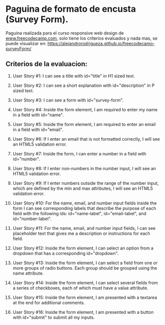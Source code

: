 # Paguina de formato de encusta (Survey Form).

Paguina realizada para el curso responsive web design de www.freecodecamp.com, solo tiene los criterios evaluados y nada mas, se puede visualizar en: https://alejandrorodrigueza.github.io/freecodecamo-surveyForm/ 

## Criterios de la evaluacion:

1. User Story #1: I can see a title with id="title" in H1 sized text.

2. User Story #2: I can see a short explanation with id="description" in P sized text.

3. User Story #3: I can see a form with id="survey-form".

4. User Story #4: Inside the form element, I am required to enter my name in a field with id="name".

5. User Story #5: Inside the form element, I am required to enter an email in a field with id="email".

6. User Story #6: If I enter an email that is not formatted correctly, I will see an HTML5 validation error.

7. User Story #7: Inside the form, I can enter a number in a field with id="number".

8. User Story #8: If I enter non-numbers in the number input, I will see an HTML5 validation error.

9. User Story #9: If I enter numbers outside the range of the number input, which are defined by the min and max attributes, I will see an HTML5 validation error.

10. User Story #10: For the name, email, and number input fields inside the form I can see corresponding labels that describe the purpose of each field with the following ids: id="name-label", id="email-label", and id="number-label".

11. User Story #11: For the name, email, and number input fields, I can see placeholder text that gives me a description or instructions for each field.

12. User Story #12: Inside the form element, I can select an option from a dropdown that has a corresponding id="dropdown".

13. User Story #13: Inside the form element, I can select a field from one or more groups of radio buttons. Each group should be grouped using the name attribute.

14. User Story #14: Inside the form element, I can select several fields from a series of checkboxes, each of which must have a value attribute.

15. User Story #15: Inside the form element, I am presented with a textarea at the end for additional comments.

16. User Story #16: Inside the form element, I am presented with a button with id="submit" to submit all my inputs.
